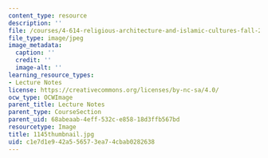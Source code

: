 ```yaml
---
content_type: resource
description: ''
file: /courses/4-614-religious-architecture-and-islamic-cultures-fall-2002/c1e7d1e942a556573ea74cbab0282638_1145thumbnail.jpg
file_type: image/jpeg
image_metadata:
  caption: ''
  credit: ''
  image-alt: ''
learning_resource_types:
- Lecture Notes
license: https://creativecommons.org/licenses/by-nc-sa/4.0/
ocw_type: OCWImage
parent_title: Lecture Notes
parent_type: CourseSection
parent_uid: 68abeaab-4eff-532c-e858-18d3ffb567bd
resourcetype: Image
title: 1145thumbnail.jpg
uid: c1e7d1e9-42a5-5657-3ea7-4cbab0282638
---
```

